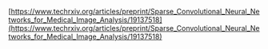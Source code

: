[https://www.techrxiv.org/articles/preprint/Sparse_Convolutional_Neural_Networks_for_Medical_Image_Analysis/19137518](https://www.techrxiv.org/articles/preprint/Sparse_Convolutional_Neural_Networks_for_Medical_Image_Analysis/19137518)


